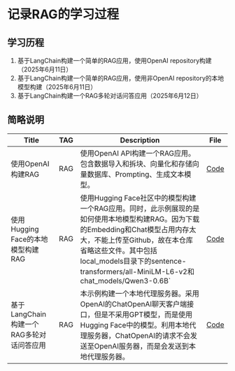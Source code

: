 # 记录RAG的学习过程

## 学习历程

1. 基于LangChain构建一个简单的RAG应用，使用OpenAI repository构建（2025年6月11日）
2. 基于LangChain构建一个简单的RAG应用，使用非OpenAI repository的本地模型构建（2025年6月11日）
3. 基于LangChain构建一个RAG多轮对话问答应用（2025年6月12日）

## 简略说明

| Title                                    | TAG  | Description                                                  | File                                              |
| ---------------------------------------- | ---- | ------------------------------------------------------------ | ------------------------------------------------- |
| 使用OpenAI构建RAG                        | RAG  | 使用OpenAI API构建一个RAG应用。包含数据导入和拆块、向量化和存储向量数据库、Prompting、生成文本模型。 | [Code](./models/RAG_test_chatgpt.py)              |
| 使用Hugging Face的本地模型构建RAG        | RAG  | 使用Hugging Face社区中的模型构建一个RAG应用。同时，此示例展现的是如何使用本地模型构建RAG。因为下载的Embedding和Chat模型占用内存太大，不能上传至Github，故在本仓库省略这些文件。其中包括local_models目录下的sentence-transformers/all-MiniLM-L6-v2和chat_models/Qwen3-0.6B` | [Code](./models/RAG_test_sentence_transformer.py) |
| 基于LangChain构建一个RAG多轮对话问答应用 | RAG  | 本示例构建一个本地代理服务器。采用OpenAI的ChatOpenAI聊天客户端接口，但是不采用GPT模型，而是使用Hugging Face中的模型。利用本地代理服务器，ChatOpenAI的请求不会发送至OpenAI服务器，而是会发送到本地代理服务器。 | [Code](./models/RAG_chat_LLM.py)                  |

